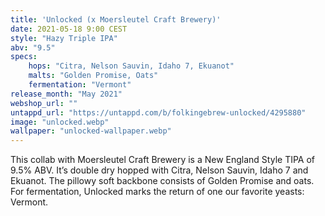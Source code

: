 ```yaml
---
title: 'Unlocked (x Moersleutel Craft Brewery)'
date: 2021-05-18 9:00 CEST
style: "Hazy Triple IPA"
abv: "9.5"
specs:
    hops: "Citra, Nelson Sauvin, Idaho 7, Ekuanot"
    malts: "Golden Promise, Oats"
    fermentation: "Vermont"
release_month: "May 2021"
webshop_url: ""
untappd_url: "https://untappd.com/b/folkingebrew-unlocked/4295880"
image: "unlocked.webp"
wallpaper: "unlocked-wallpaper.webp"
---
```


This collab with Moersleutel Craft Brewery is a New England Style TIPA of 9.5% ABV. It’s double dry hopped with Citra, Nelson Sauvin, Idaho 7 and Ekuanot. The pillowy soft backbone consists of Golden Promise and oats. For fermentation, Unlocked marks the return of one our favorite yeasts: Vermont.

